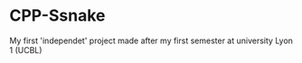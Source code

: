 # CPP-Ssnake
My first 'independet' project made after my first semester at university Lyon 1 (UCBL)
